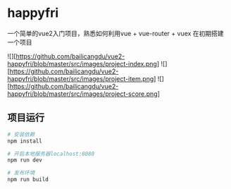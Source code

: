 # happyfri

一个简单的vue2入门项目，熟悉如何利用vue + vue-router + vuex 在初期搭建一个项目 

![][https://github.com/bailicangdu/vue2-happyfri/blob/master/src/images/project-index.png]
![][https://github.com/bailicangdu/vue2-happyfri/blob/master/src/images/project-item.png]
![][https://github.com/bailicangdu/vue2-happyfri/blob/master/src/images/project-score.png]

## 项目运行
``` bash
# 安装依赖
npm install

# 开启本地服务器localhost:8080
npm run dev

# 发布环境
npm run build
```


